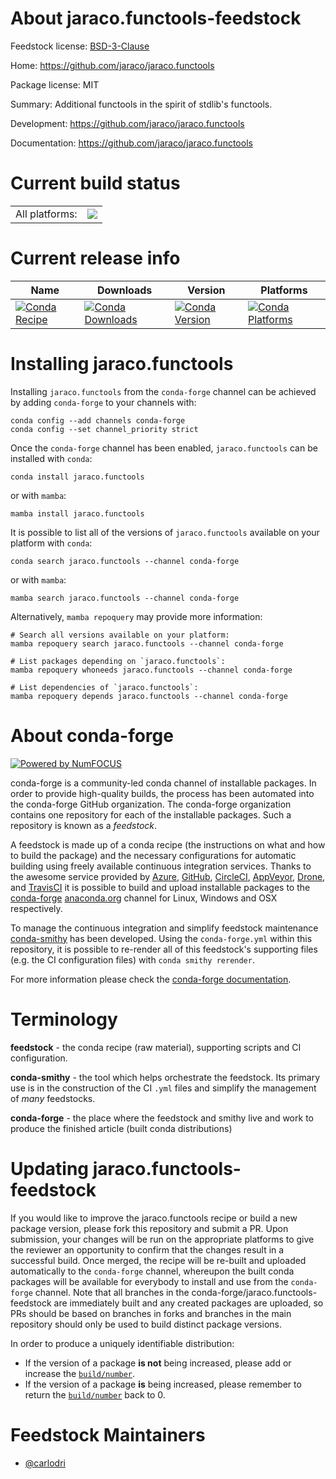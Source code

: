 About jaraco.functools-feedstock
================================

Feedstock license: [BSD-3-Clause](https://github.com/conda-forge/jaraco.functools-feedstock/blob/main/LICENSE.txt)

Home: https://github.com/jaraco/jaraco.functools

Package license: MIT

Summary: Additional functools in the spirit of stdlib's functools.

Development: https://github.com/jaraco/jaraco.functools

Documentation: https://github.com/jaraco/jaraco.functools

Current build status
====================


<table><tr><td>All platforms:</td>
    <td>
      <a href="https://dev.azure.com/conda-forge/feedstock-builds/_build/latest?definitionId=471&branchName=main">
        <img src="https://dev.azure.com/conda-forge/feedstock-builds/_apis/build/status/jaraco.functools-feedstock?branchName=main">
      </a>
    </td>
  </tr>
</table>

Current release info
====================

| Name | Downloads | Version | Platforms |
| --- | --- | --- | --- |
| [![Conda Recipe](https://img.shields.io/badge/recipe-jaraco.functools-green.svg)](https://anaconda.org/conda-forge/jaraco.functools) | [![Conda Downloads](https://img.shields.io/conda/dn/conda-forge/jaraco.functools.svg)](https://anaconda.org/conda-forge/jaraco.functools) | [![Conda Version](https://img.shields.io/conda/vn/conda-forge/jaraco.functools.svg)](https://anaconda.org/conda-forge/jaraco.functools) | [![Conda Platforms](https://img.shields.io/conda/pn/conda-forge/jaraco.functools.svg)](https://anaconda.org/conda-forge/jaraco.functools) |

Installing jaraco.functools
===========================

Installing `jaraco.functools` from the `conda-forge` channel can be achieved by adding `conda-forge` to your channels with:

```
conda config --add channels conda-forge
conda config --set channel_priority strict
```

Once the `conda-forge` channel has been enabled, `jaraco.functools` can be installed with `conda`:

```
conda install jaraco.functools
```

or with `mamba`:

```
mamba install jaraco.functools
```

It is possible to list all of the versions of `jaraco.functools` available on your platform with `conda`:

```
conda search jaraco.functools --channel conda-forge
```

or with `mamba`:

```
mamba search jaraco.functools --channel conda-forge
```

Alternatively, `mamba repoquery` may provide more information:

```
# Search all versions available on your platform:
mamba repoquery search jaraco.functools --channel conda-forge

# List packages depending on `jaraco.functools`:
mamba repoquery whoneeds jaraco.functools --channel conda-forge

# List dependencies of `jaraco.functools`:
mamba repoquery depends jaraco.functools --channel conda-forge
```


About conda-forge
=================

[![Powered by
NumFOCUS](https://img.shields.io/badge/powered%20by-NumFOCUS-orange.svg?style=flat&colorA=E1523D&colorB=007D8A)](https://numfocus.org)

conda-forge is a community-led conda channel of installable packages.
In order to provide high-quality builds, the process has been automated into the
conda-forge GitHub organization. The conda-forge organization contains one repository
for each of the installable packages. Such a repository is known as a *feedstock*.

A feedstock is made up of a conda recipe (the instructions on what and how to build
the package) and the necessary configurations for automatic building using freely
available continuous integration services. Thanks to the awesome service provided by
[Azure](https://azure.microsoft.com/en-us/services/devops/), [GitHub](https://github.com/),
[CircleCI](https://circleci.com/), [AppVeyor](https://www.appveyor.com/),
[Drone](https://cloud.drone.io/welcome), and [TravisCI](https://travis-ci.com/)
it is possible to build and upload installable packages to the
[conda-forge](https://anaconda.org/conda-forge) [anaconda.org](https://anaconda.org/)
channel for Linux, Windows and OSX respectively.

To manage the continuous integration and simplify feedstock maintenance
[conda-smithy](https://github.com/conda-forge/conda-smithy) has been developed.
Using the ``conda-forge.yml`` within this repository, it is possible to re-render all of
this feedstock's supporting files (e.g. the CI configuration files) with ``conda smithy rerender``.

For more information please check the [conda-forge documentation](https://conda-forge.org/docs/).

Terminology
===========

**feedstock** - the conda recipe (raw material), supporting scripts and CI configuration.

**conda-smithy** - the tool which helps orchestrate the feedstock.
                   Its primary use is in the construction of the CI ``.yml`` files
                   and simplify the management of *many* feedstocks.

**conda-forge** - the place where the feedstock and smithy live and work to
                  produce the finished article (built conda distributions)


Updating jaraco.functools-feedstock
===================================

If you would like to improve the jaraco.functools recipe or build a new
package version, please fork this repository and submit a PR. Upon submission,
your changes will be run on the appropriate platforms to give the reviewer an
opportunity to confirm that the changes result in a successful build. Once
merged, the recipe will be re-built and uploaded automatically to the
`conda-forge` channel, whereupon the built conda packages will be available for
everybody to install and use from the `conda-forge` channel.
Note that all branches in the conda-forge/jaraco.functools-feedstock are
immediately built and any created packages are uploaded, so PRs should be based
on branches in forks and branches in the main repository should only be used to
build distinct package versions.

In order to produce a uniquely identifiable distribution:
 * If the version of a package **is not** being increased, please add or increase
   the [``build/number``](https://docs.conda.io/projects/conda-build/en/latest/resources/define-metadata.html#build-number-and-string).
 * If the version of a package **is** being increased, please remember to return
   the [``build/number``](https://docs.conda.io/projects/conda-build/en/latest/resources/define-metadata.html#build-number-and-string)
   back to 0.

Feedstock Maintainers
=====================

* [@carlodri](https://github.com/carlodri/)

